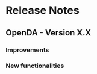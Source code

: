 Release Notes
=============

OpenDA - Version X.X
----------------------

### Improvements
<!--Add any improvements in this version here -->

### New functionalities
<!--Add any new functionailities in this version here -->

<!-- Add any related release notes of earlier versions below>
